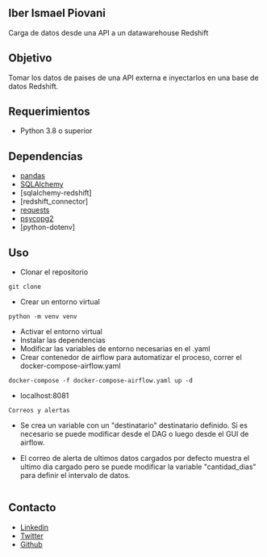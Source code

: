 ## Iber Ismael Piovani

Carga de datos desde una API a un datawarehouse Redshift

## Objetivo

Tomar los datos de paises de una API externa e inyectarlos en una base de datos Redshift.

## Requerimientos

- Python 3.8 o superior

## Dependencias

- [pandas](https://pandas.pydata.org/)
- [SQLAlchemy](https://www.sqlalchemy.org/)
- [sqlalchemy-redshift]
- [redshift_connector]
- [requests](https://requests.readthedocs.io/en/master/)
- [psycopg2](https://www.psycopg.org/docs/)
- [python-dotenv]

## Uso

- Clonar el repositorio

```
git clone
```

- Crear un entorno virtual

```
python -m venv venv
```

- Activar el entorno virtual
- Instalar las dependencias
- Modificar las variables de entorno necesarias en el .yaml
- Crear contenedor de airflow para automatizar el proceso, correr el docker-compose-airflow.yaml

```
docker-compose -f docker-compose-airflow.yaml up -d
```

- localhost:8081

```
Correos y alertas
```

- Se crea un variable con un "destinatario" destinatario definido. Si es necesario se puede modificar desde el DAG o luego desde el GUI de airflow.

- El correo de alerta de ultimos datos cargados por defecto muestra el ultimo dia cargado pero se puede modificar la variable "cantidad_dias" para definir el intervalo de datos.

```

```

## Contacto

- [Linkedin](https://www.linkedin.com/in/iber-ismael-piovani-8b35bbba/)
- [Twitter](https://twitter.com/laimas)
- [Github](https://github.com/Vosinepi)

```

```
